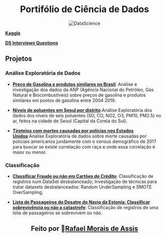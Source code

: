 <div align="center">
<h1> Portifólio de Ciência de Dados </h1>
<p>
  <img src="https://img.shields.io/badge/DataScience-brightgreen" alt="DataScience">
</p>
</div>

**[Kaggle](https://www.kaggle.com/rafanthx13)**

**[DS Interviews Questions](https://rafanthx13.github.io/ds-interview-questions/)**

## Projetos

### Análise Exploratória de Dados

+ **[Preço de Gasolina e produtos similares no Brasil](https://www.kaggle.com/rafanthx13/gas-prices-in-brazil-eda)**: Análise e investigação dos dados da ANP (Agência Nacional do Petróleo, Gás Natural e Biocombustíveis) sobre preços de gasolina e produtos similares em postos de gasolina entre 2004 2019.

+ **[Níveis de poluentes em Seoul por distrito](https://www.kaggle.com/rafanthx13/air-pollution-in-seoul-eda)**:Análise Exploratória dos dados dos níveis de seis poluentes (SO, CO, NO2, O3, PM10, PM2.5) no ar, feitos na cidade de Seoul (Capital da Coreia do Sul).

+ **[Tiroteios com mortes causadas por policias nos Estados Unidos](https://www.kaggle.com/rafanthx13/us-police-shooting-eda-with-maps-visualisation)**:Análise Exploratória de dados sobre morte causadas por policiais americanos jundamente com o census demográfico de 2017 para buscar se existe correlação com raça e onde essa correlaçâo é maior ou menor.

### Classificação

+ **[Classificar Fraude ou não em Cartões de Crédito](https://www.kaggle.com/rafanthx13/credit-card-fraud-classify-on-unbalanced-data)**: Classificação de registros num DataSet desbalanceado; Investigação de técnicas para tratar datasets desbalanceados: Random UnderSampling e SMOTE OverSampling.

+ **[Lista de Passageiros do Desatre do Navio da Estonia: Classificar sobrevivência ou não a catastrofe](https://www.kaggle.com/rafanthx13/estonia-disaster-eda-and-classify)**: Classificaçâo de registros de uma lsita de passageiros se sobrevivem ou não.

<h2 align="center">Feito por 🚀<a href="https://rafanthx13.github.io/">Rafael Morais de Assis</a></h2>
